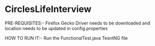 # CirclesLifeInterview

PRE-REQUISITES:-
Firefox Gecko Driver needs to be downloaded and location needs to be updated in config.properties
 

HOW TO RUN IT:-
Run the FunctionalTest.java TesntNG file

